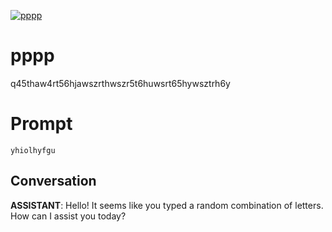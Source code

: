 
[![pppp](https://flow-prompt-covers.s3.us-west-1.amazonaws.com/icon/cute/cute_2.png)]()
# pppp 
q45thaw4rt56hjawszrthwszr5t6huwsrt65hywsztrh6y

# Prompt

```
yhiolhyfgu
```

## Conversation

**ASSISTANT**: Hello! It seems like you typed a random combination of letters. How can I assist you today?


